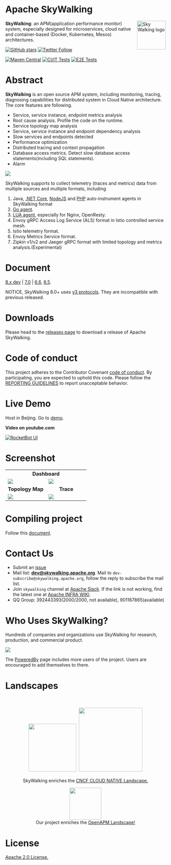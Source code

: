 Apache SkyWalking
==========

<img src="http://skywalking.apache.org/assets/logo.svg" alt="Sky Walking logo" height="90px" align="right" />

**SkyWalking**: an APM(application performance monitor) system, especially designed for
microservices, cloud native and container-based (Docker, Kubernetes, Mesos) architectures.

[![GitHub stars](https://img.shields.io/github/stars/apache/skywalking.svg?style=for-the-badge&label=Stars&logo=github)](https://github.com/apache/skywalking)
[![Twitter Follow](https://img.shields.io/twitter/follow/asfskywalking.svg?style=for-the-badge&label=Follow&logo=twitter)](https://twitter.com/AsfSkyWalking)

[![Maven Central](https://img.shields.io/maven-central/v/org.apache.skywalking/apache-skywalking-apm.svg)](http://skywalking.apache.org/downloads/)
[![CI/IT Tests](https://github.com/apache/skywalking/workflows/CI%20AND%20IT/badge.svg?branch=master)](https://github.com/apache/skywalking/actions?query=branch%3Amaster+event%3Apush+workflow%3A%22CI+AND+IT%22)
[![E2E Tests](https://github.com/apache/skywalking/workflows/E2E/badge.svg?branch=master)](https://github.com/apache/skywalking/actions?query=branch%3Amaster+event%3Apush+workflow%3AE2E)

# Abstract
**SkyWalking** is an open source APM system, including monitoring, tracing, diagnosing capabilities for distributed system
in Cloud Native architecture.
The core features are following.

- Service, service instance, endpoint metrics analysis
- Root cause analysis. Profile the code on the runtime.
- Service topology map analysis
- Service, service instance and endpoint dependency analysis
- Slow services and endpoints detected
- Performance optimization
- Distributed tracing and context propagation
- Database access metrics. Detect slow database access statements(including SQL statements).
- Alarm


<img src="http://skywalking.apache.org/assets/frame.jpeg?u=20190518"/>

SkyWalking supports to collect telemetry (traces and metrics) data from multiple sources
and multiple formats,
including
1. Java, [.NET Core](https://github.com/SkyAPM/SkyAPM-dotnet), [NodeJS](https://github.com/SkyAPM/SkyAPM-nodejs) and [PHP](https://github.com/SkyAPM/SkyAPM-php-sdk) auto-instrument agents in SkyWalking format
1. [Go agent](https://github.com/tetratelabs/go2sky).
1. [LUA agent](https://github.com/apache/skywalking-nginx-lua), especially for Nginx, OpenResty.
1. Envoy gRPC Access Log Service (ALS) format in Istio controlled service mesh. 
1. Istio telemetry format.
1. Envoy Metrics Service format.
1. Zipkin v1/v2 and Jaeger gRPC format with limited topology and metrics analysis.(Experimental)

# Document
[8.x dev](docs/README.md) | [7.0](https://github.com/apache/skywalking/blob/v7.0.0/docs/README.md) | [6.6](https://github.com/apache/skywalking/blob/v6.6.0/docs/README.md), [6.5](https://github.com/apache/skywalking/blob/v6.5.0/docs/README.md).

NOTICE, SkyWalking 8.0+ uses [v3 protocols](docs/en/protocols/README.md). They are incompatible with previous released. 

# Downloads
Please head to the [releases page](http://skywalking.apache.org/downloads/) to download a release of Apache SkyWalking.

# Code of conduct
This project adheres to the Contributor Covenant [code of conduct](CODE_OF_CONDUCT.md). By participating, you are expected to uphold this code.
Please follow the [REPORTING GUIDELINES](CODE_OF_CONDUCT.md#reporting-guidelines) to report unacceptable behavior.

# Live Demo
Host in Beijing. Go to [demo](http://122.112.182.72:8080).

**Video on youtube.com**

[![RocketBot UI](http://img.youtube.com/vi/JC-Anlshqx8/0.jpg)](http://www.youtube.com/watch?v=JC-Anlshqx8)


# Screenshot
<table>
  <tr>
    <td width="100%" align="center" colspan="2"><b>Dashboard</b></td>
  </tr>
  <tr>
    <td><img src="http://skywalking.apache.org/screenshots/6.1.0/dashboard-1.png"/></td>
    <td><img src="http://skywalking.apache.org/screenshots/6.1.0/dashboard-2.png"/></td>
  </tr>
  <tr>
      <td width="50%" align="center"><b>Topology Map</b></td>
      <td width="50%" align="center"><b>Trace</b></td>
  </tr>
  <tr>
     <td><img src="http://skywalking.apache.org/screenshots/6.1.0/topology.png"/></td>
     <td><img src="http://skywalking.apache.org/screenshots/6.1.0/trace.png"/></td>
  </tr>
</table>

# Compiling project
Follow this [document](docs/en/guides/How-to-build.md).

# Contact Us
* Submit an [issue](https://github.com/apache/skywalking/issues)
* Mail list: **dev@skywalking.apache.org**. Mail to `dev-subscribe@skywalking.apache.org`, follow the reply to subscribe the mail list.
* Join `skywalking` channel at [Apache Slack](https://join.slack.com/t/the-asf/shared_invite/enQtNzc2ODE3MjI1MDk1LTAyZGJmNTg1NWZhNmVmOWZjMjA2MGUyOGY4MjE5ZGUwOTQxY2Q3MDBmNTM5YTllNGU4M2QyMzQ4M2U4ZjQ5YmY). If the link is not working, find the latest one at [Apache INFRA WIKI](https://cwiki.apache.org/confluence/display/INFRA/Slack+Guest+Invites).
* QQ Group: 392443393(2000/2000, not available), 901167865(available)

# Who Uses SkyWalking?
Hundreds of companies and organizations use SkyWalking for research, production, and commercial product.

<img src="http://skywalking.apache.org/assets/users-20191216.png"/>

The [PoweredBy](docs/powered-by.md) page includes more users of the project.
Users are encouraged to add themselves to there.

# Landscapes

<p align="center">
<br/><br/>
<img src="https://landscape.cncf.io/images/left-logo.svg" width="150"/>&nbsp;&nbsp;<img src="https://landscape.cncf.io/images/right-logo.svg" width="200"/>
<br/><br/>
SkyWalking enriches the <a href="https://landscape.cncf.io/landscape=observability-and-analysis&license=apache-license-2-0">CNCF CLOUD NATIVE Landscape.

</p>

<p align="center">
<a href="https://openapm.io"><img src="https://openapm.io/static/media/openapm_logo.svg" width="100"/></a>
  <br/>Our project enriches the <a href="https://openapm.io">OpenAPM Landscape!</a>
</p>

# License
[Apache 2.0 License.](/LICENSE)
